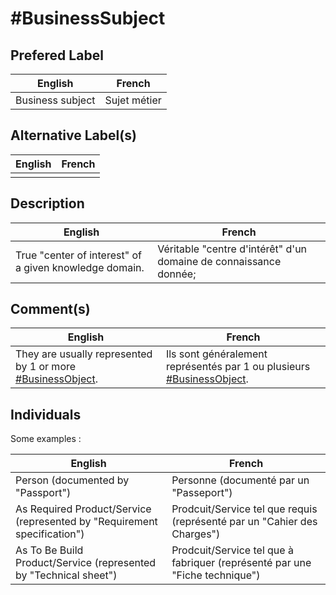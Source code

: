 #BusinessSubject
==

## Prefered Label
<table>
    <thead>
        <tr>
            <th>English</th>
            <th>French</th>
        </tr>
    </thead>
    <tbody>
        <tr>
            <td>Business subject</td>
            <td>Sujet métier</td>
        </tr>
    </tbody>
</table>

## Alternative Label(s)
<table>
    <thead>
        <tr>
            <th>English</th>
            <th>French</th>
        </tr>
    </thead>
    <tbody>
        <tr>
            <td></td>
            <td></td>
        </tr>
    </tbody>
</table>

## Description
<table>
    <thead>
        <tr>
            <th>English</th>
            <th>French</th>
        </tr>
    </thead>
    <tbody>
        <tr>
            <td>True "center of interest" of a given knowledge domain.</td>
            <td>Véritable "centre d'intérêt" d'un domaine de connaissance donnée;</td>
        </tr>
    </tbody>
</table>

## Comment(s)
<table>
    <thead>
        <tr>
            <th>English</th>
            <th>French</th>
        </tr>
    </thead>
    <tbody>
        <tr>
            <td>They are usually represented by 1 or more <a href="https://github.com/iPlumb3r/pEAr4pEEr/blob/master/1_Semantic/Conceptionary/%23BusinessObject.md">#BusinessObject</a>.</td>
            <td>Ils sont généralement représentés par 1 ou plusieurs <a href="https://github.com/iPlumb3r/pEAr4pEEr/blob/master/1_Semantic/Conceptionary/%23BusinessObject.md">#BusinessObject</a>.</td>
        </tr>
    </tbody>
</table>

## Individuals

Some examples : 
<table>
    <thead>
        <tr>
            <th>English</th>
            <th>French</th>
        </tr>
    </thead>
    <tbody>
        <tr>
            <td>Person (documented by "Passport")</td>
            <td>Personne (documenté par un "Passeport")</td>
        </tr>
        <tr>
            <td>As Required Product/Service (represented by "Requirement specification")</td>
            <td>Prodcuit/Service tel que requis (représenté par un "Cahier des Charges")</td>
        </tr>
        <tr>
            <td>As To Be Build Product/Service (represented by "Technical sheet")</td>
            <td>Prodcuit/Service tel que à fabriquer (représenté par une "Fiche technique")</td>
    </tbody>
</table>
